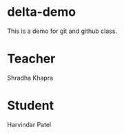 # delta-demo
This is a demo for git and github class.

# Teacher
Shradha Khapra

# Student
Harvindar Patel
